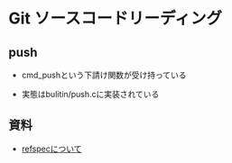 # Git ソースコードリーディング
## push
- cmd_pushという下請け関数が受け持っている

- 実態はbulitin/push.cに実装されている

## 資料
- [refspecについて](https://www.slideshare.net/ikdysfm/5gitrefspec)

